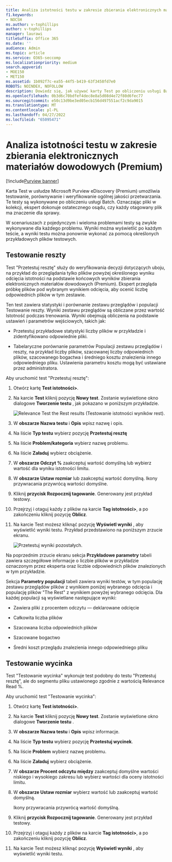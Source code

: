 ```yaml
---
title: Analiza istotności testu w zakresie zbierania elektronicznych materiałów dowodowych (Premium)
f1.keywords:
- NOCSH
ms.author: v-tophillips
author: v-tophillips
manager: laurawi
titleSuffix: Office 365
ms.date: ''
audience: Admin
ms.topic: article
ms.service: O365-seccomp
ms.localizationpriority: medium
search.appverid:
- MOE150
- MET150
ms.assetid: 1b092f7c-ea55-44f5-b419-63f3458fd7e0
ROBOTS: NOINDEX, NOFOLLOW
description: Dowiedz się, jak używać karty Test po obliczeniu usługi Batch w usłudze eDiscovery (Premium) do testowania, porównywania i weryfikowania ogólnej jakości przetwarzania.
ms.openlocfilehash: 0b3d6c70bdfef4dec8e8a5d08d4e72f80d6fec77
ms.sourcegitcommit: e50c13d9be3ed05ecb156d497551acf2c9da9015
ms.translationtype: MT
ms.contentlocale: pl-PL
ms.lasthandoff: 04/27/2022
ms.locfileid: "65095471"
---
```

# <a name="test-relevance-analysis-in-ediscovery-premium"></a>Analiza istotności testu w zakresie zbierania elektronicznych materiałów dowodowych (Premium)

[!include[Purview banner](../includes/purview-rebrand-banner.md)]
  
Karta Test w usłudze Microsoft Purview eDiscovery (Premium) umożliwia testowanie, porównywanie i weryfikowanie ogólnej jakości przetwarzania. Te testy są wykonywane po obliczeniu usługi Batch. Oznaczając pliki w kolekcji, ekspert dokonuje ostatecznego osądu, czy każdy otagowany plik ma znaczenie dla sprawy.
  
W scenariuszach z pojedynczym i wieloma problemami testy są zwykle wykonywane dla każdego problemu. Wyniki można wyświetlić po każdym teście, a wyniki testu można ponownie wykonać za pomocą określonych przykładowych plików testowych.
  
## <a name="testing-the-rest"></a>Testowanie reszty

Test "Przetestuj resztę" służy do weryfikowania decyzji dotyczących uboju, na przykład do przeglądania tylko plików powyżej określonego wyniku odcięcia istotności na podstawie końcowych wyników zbierania elektronicznych materiałów dowodowych (Premium). Ekspert przegląda próbkę plików pod wybranym wynikiem odcięcia, aby ocenić liczbę odpowiednich plików w tym zestawie.
  
Ten test zawiera statystyki i porównanie zestawu przeglądów i populacji Testowanie reszty. Wyniki zestawu przeglądów są obliczane przez wartość Istotność podczas trenowania. Wyniki obejmują obliczenia na podstawie ustawień i parametrów wejściowych, takich jak:
  
- Przetestuj przykładowe statystyki liczby plików w przykładzie i zidentyfikowano odpowiednie pliki.

- Tabelaryczne porównanie parametrów Populacji zestawu przeglądów i reszty, na przykład liczby plików, szacowanej liczby odpowiednich plików, szacowanego bogactwa i średniego kosztu znalezienia innego odpowiedniego pliku. Ustawienia parametru kosztu mogą być ustawiane przez administratora.

Aby uruchomić test "Przetestuj resztę":

1. Otwórz kartę **Test istotności\>**.

2. Na karcie **Test** kliknij pozycję **Nowy test**. Zostanie wyświetlone okno dialogowe **Tworzenie testu** , jak pokazano w poniższym przykładzie.

    ![Relevance Test the Rest results (Testowanie istotności wyników rest).](../media/46e6898a-f929-4fd0-88d9-6f91d04b6ce2.png)
  
3. W **obszarze Nazwa testu** i **Opis** wpisz nazwę i opis.

4. Na liście **Typ testu** wybierz pozycję **Przetestuj resztę**

5. Na liście **Problem/kategoria** wybierz nazwę problemu.

6. Na liście **Załaduj** wybierz obciążenie. 

7. W **obszarze Odczyt %** zaakceptuj wartość domyślną lub wybierz wartość dla wyniku istotności limitu. 

8. W **obszarze Ustaw rozmiar** lub zaakceptuj wartość domyślną. Ikony przywracania przywrócą wartości domyślne.

9. Kliknij **przycisk Rozpocznij tagowanie**. Generowany jest przykład testowy.

10. Przejrzyj i otaguj każdy z plików na karcie **Tag istotności\>**, a po zakończeniu kliknij pozycję **Oblicz**.

11. Na karcie Test możesz kliknąć pozycję **Wyświetl wyniki** , aby wyświetlić wyniki testu. Przykład przedstawiono na poniższym zrzucie ekranu.

    ![Przetestuj wyniki pozostałych.](../media/b95744a9-047d-4c29-992d-04fa7e58e58a.png)
  
Na poprzednim zrzucie ekranu sekcja **Przykładowe parametry** tabeli zawiera szczegółowe informacje o liczbie plików w przykładzie oznaczonym przez eksperta oraz liczbie odpowiednich plików znalezionych w tym przykładzie.
  
Sekcja **Parametry populacji** tabeli zawiera wyniki testów, w tym populację zestawu przeglądów plików z wynikiem poniżej wybranego odcięcia i populację plików "The Rest" z wynikiem powyżej wybranego odcięcia. Dla każdej populacji są wyświetlane następujące wyniki:
  
- Zawiera pliki z procentem odczytu — deklarowane odcięcie

- Całkowita liczba plików

- Szacowana liczba odpowiednich plików

- Szacowane bogactwo

- Średni koszt przeglądu znalezienia innego odpowiedniego pliku

## <a name="testing-the-slice"></a>Testowanie wycinka

Test "Testowanie wycinka" wykonuje test podobny do testu "Przetestuj resztę", ale do segmentu pliku ustawionego zgodnie z wartością Relevance Read %.

Aby uruchomić test "Testowanie wycinka":
  
1. Otwórz kartę **Test istotności\>**.

2. Na karcie **Test** kliknij pozycję **Nowy test**. Zostanie wyświetlone okno dialogowe **Tworzenie testu** .

3. W **obszarze Nazwa testu** i **Opis** wpisz informacje.

4. Na liście **Typ testu** wybierz pozycję **Przetestuj wycinek**.

5. Na liście **Problem** wybierz nazwę problemu.

6. Na liście **Załaduj** wybierz obciążenie.

7. W **obszarze Procent odczytu między** zaakceptuj domyślne wartości niskiego i wysokiego zakresu lub wybierz wartości dla oceny istotności limitu.

8. W **obszarze Ustaw rozmiar** wybierz wartość lub zaakceptuj wartość domyślną.

    Ikony przywracania przywrócą wartość domyślną.

9. Kliknij **przycisk Rozpocznij tagowanie**. Generowany jest przykład testowy.

10. Przejrzyj i otaguj każdy z plików na karcie **Tag istotności\>**, a po zakończeniu kliknij pozycję **Oblicz**.

11. Na karcie Test możesz kliknąć pozycję **Wyświetl wyniki** , aby wyświetlić wyniki testu.
